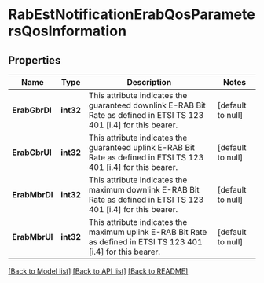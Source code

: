 # RabEstNotificationErabQosParametersQosInformation

## Properties
Name | Type | Description | Notes
------------ | ------------- | ------------- | -------------
**ErabGbrDl** | **int32** | This attribute indicates the guaranteed downlink E-RAB Bit Rate as defined in ETSI TS 123 401 [i.4] for this bearer. | [default to null]
**ErabGbrUl** | **int32** | This attribute indicates the guaranteed uplink E-RAB Bit Rate as defined in ETSI TS 123 401 [i.4] for this bearer. | [default to null]
**ErabMbrDl** | **int32** | This attribute indicates the maximum downlink E-RAB Bit Rate as defined in ETSI TS 123 401 [i.4] for this bearer. | [default to null]
**ErabMbrUl** | **int32** | This attribute indicates the maximum uplink E-RAB Bit Rate as defined in ETSI TS 123 401 [i.4] for this bearer. | [default to null]

[[Back to Model list]](../README.md#documentation-for-models) [[Back to API list]](../README.md#documentation-for-api-endpoints) [[Back to README]](../README.md)

